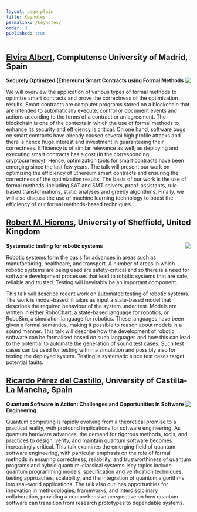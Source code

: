 ```yaml
---
layout: page_plain
title: Keynotes
permalink: /keynotes/
order: 3
published: true
---
```


## [Elvira Albert](https://costa.fdi.ucm.es/~elvira/), Complutense University of Madrid, Spain

<img src="{{ site.baseurl }}{% link assets/images/people/elvira.jpg %}" class="imageSpeaker" align="right"/>

<!-- <p style="min-height: 170px;">


<br/>

</p>

-->

**Securely Optimized (Ethereum) Smart Contracts using Formal Methods** 

We will overview the application of various types of formal methods to optimize smart contracts and prove the correctness of the optimization results. Smart contracts are computer programs stored on a blockchain that are intended to automatically execute, control or document events and actions according to the terms of a contract or an agreement. The blockchain is one of the contexts in which the use of formal methods to enhance its security and efficiency is critical. On one hand, software bugs on smart contracts have already caused several high profile attacks and there is hence huge interest and investment in guaranteeing their correctness. Efficiency is of similar relevance as well, as deploying and executing smart contracts has a cost (in the corresponding cryptocurrency). Hence, optimization tools for smart contracts have been emerging since the last few years. The talk will present our work on optimizing the efficiency of Ethereum smart contracts and ensuring the correctness of the optimization results. The basis of our work is the use of formal methods, including SAT and SMT solvers, proof-assistants, rule-based transformations, static analyses and greedy algorithms. Finally, we will also discuss the use of machine learning technology to boost the efficiency of our formal methods-based techniques.




## [Robert M. Hierons](https://sheffield.ac.uk/cs/people/academic/rob-hierons), University of Sheffield, United Kingdom

 <img src="{{ site.baseurl }}{% link assets/images/people/Rob-Hierons.jpeg %}" class="imageSpeaker" align="right"/>

<!-- <p style="min-height: 170px;">


<br/>

</p>

-->

**Systematic testing for robotic systems** 

Robotic systems form the basis for advances in areas such as manufacturing, healthcare, and transport. A number of areas in which robotic systems are being used are safety-critical and so there is a need for software development processes that lead to robotic systems that are safe, reliable and trusted. Testing will inevitably be an important component.

This talk will describe recent work on automated testing of robotic systems. The work is model-based: it takes as input a state-based model that describes the required behaviour of the system under test. Models are written in either RoboChart, a state-based language for robotics, or RoboSim, a simulation language for robotics. These languages have been given a formal semantics, making it possible to reason about models in a sound manner. This talk will describe how the development of robotic software can be formalised based on such languages and how this can lead to the potential to automate the generation of sound test cases. Such test cases can be used for testing within a simulation and possibly also for testing the deployed system. Testing is systematic since test cases target potential faults.




## [Ricardo Pérez del Castillo](https://www.linkedin.com/in/ricardo-perez-castillo/?locale=en_US), University of Castilla-La Mancha, Spain 

 <img src="{{ site.baseurl }}{% link assets/images/people/Ricardo-Perez.jpg %}" class="imageSpeaker" align="right"/>

<!-- <p style="min-height: 170px;">


<br/>

</p>

-->

**Quantum Software in Action: Challenges and Opportunities in Software Engineering** 

Quantum computing is rapidly evolving from a theoretical promise to a practical reality, with profound implications for software engineering. As quantum hardware advances, the demand for rigorous methods, tools, and practices to design, verify, and maintain quantum software becomes increasingly critical. This talk examines the emerging field of quantum software engineering, with particular emphasis on the role of formal methods in ensuring correctness, reliability, and trustworthiness of quantum programs and hybrid quantum–classical systems. Key topics include quantum programming models, specification and verification techniques, testing approaches, scalability, and the integration of quantum algorithms into real-world applications. The talk also outlines opportunities for innovation in methodologies, frameworks, and interdisciplinary collaboration, providing a comprehensive perspective on how quantum software can transition from research prototypes to dependable systems.



